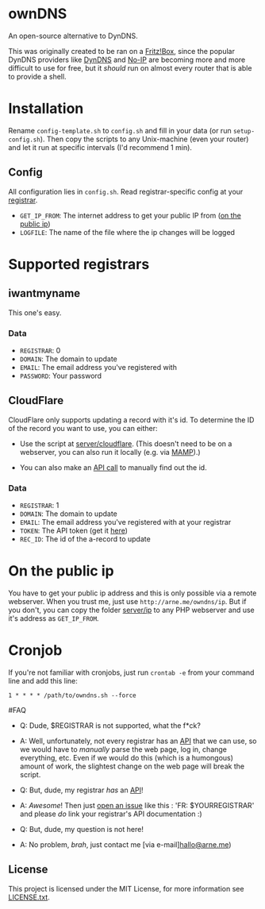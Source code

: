 # ownDNS
An open-source alternative to DynDNS.

This was originally created to be ran on a [Fritz!Box](http://en.wikipedia.org/wiki/FRITZ!Box), since the popular DynDNS
providers like [DynDNS](http://dyn.com/dns/) and [No-IP](http://www.noip.com/) are becoming more and more difficult to
use for free, but it *should* run on almost every router that is able to provide a shell.

# Installation
Rename `config-template.sh` to `config.sh` and fill in your data (or run `setup-config.sh`).
Then copy the scripts to any Unix-machine (even your router) and let it run at specific intervals (I'd recommend 1 min).

## Config
All configuration lies in `config.sh`. Read registrar-specific config at your [registrar](#supported-registrars).

- `GET_IP_FROM`: The internet address to get your public IP from ([on the public ip](#on-the-public-ip))
- `LOGFILE`: The name of the file where the ip changes will be logged

# Supported registrars
## iwantmyname
This one's easy.

### Data
- `REGISTRAR`: 0
- `DOMAIN`: The domain to update
- `EMAIL`: The email address you've registered with
- `PASSWORD`: Your password

## CloudFlare
CloudFlare only supports updating a record with it's id. 
To determine the ID of the record you want to use, you can either:
- Use the script at [server/cloudflare](server/cloudflare). (This doesn't need to be on a webserver, you can also run it locally (e.g. via [MAMP](http://www.mamp.info/)).)

- You can also make an [API call](http://www.cloudflare.com/docs/client-api.html#s3.3) to manually find out the id.

### Data
- `REGISTRAR`: 1
- `DOMAIN`: The domain to update
- `EMAIL`: The email address you've registered with at your registrar
- `TOKEN`: The API token (get it [here](https://www.cloudflare.com/my-account))
- `REC_ID`: The id of the a-record to update

# On the public ip
You have to get your public ip address and this is only possible via a remote webserver. When you trust me, just use `http://arne.me/owndns/ip`. But if you don't, you can copy the folder [server/ip](server/ip) to any PHP webserver and use it's address as `GET_IP_FROM`.

# Cronjob
If you're not familiar with cronjobs, just run `crontab -e` from your command line and add this line:
```crontab
1 * * * * /path/to/owndns.sh --force
```

#FAQ
- Q: Dude, $REGISTRAR is not supported, what the f*ck?
- A: Well, unfortunately, not every registrar has an [API](http://en.wikipedia.org/wiki/API) that we can use, so we would have to *manually* parse the web page, log in, change everything, etc. Even if we would do this (which is a humongous) amount of work, the slightest change on the web page will break the script.

- Q: But, dude, my registrar *has* an [API](http://en.wikipedia.org/wiki/API)!
- A: *Awesome*! Then just [open an issue](https://github.com/abahlo/owndns/issues/new) like this :
    'FR: $YOURREGISTRAR'
and please *do* link your registrar's API documentation :)

- Q: But, dude, my question is not here!
- A: No problem, *brah*, just contact me [via e-mail]hallo@arne.me)

## License
This project is licensed under the MIT License, for more information see [LICENSE.txt](LICENSE.txt).
